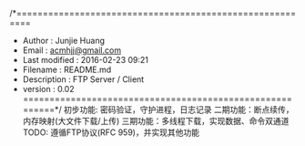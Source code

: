 /*=========================================================
* Author         : Junjie Huang
* Email          : acmhjj@gmail.com
* Last modified  : 2016-02-23 09:21
* Filename       : README.md
* Description    : FTP Server / Client
* version        : 0.02
=========================================================*/
初步功能: 密码验证，守护进程，日志记录
二期功能：断点续传，内存映射(大文件下载/上传)
三期功能：多线程下载，实现数据、命令双通道
TODO: 遵循FTP协议(RFC 959)，并实现其他功能
